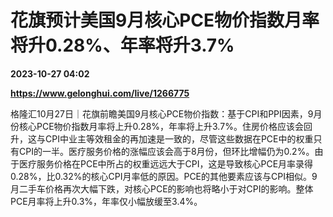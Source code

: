 # 花旗预计美国9月核心PCE物价指数月率将升0.28%、年率将升3.7%

**2023-10-27 04:02**

**https://www.gelonghui.com/live/1266775**

格隆汇10月27日｜花旗前瞻美国9月核心PCE物价指数：基于CPI和PPI因素，9月份核心PCE物价指数月率将上升0.28%，年率将上升3.7%。住房价格应该会回升，这与CPI中业主等效租金的再加速是一致的，尽管这些数据在PCE中的权重只有CPI的一半。医疗服务价格的涨幅应该会高于8月份，但环比增幅仍为0.2%。由于医疗服务价格在PCE中所占的权重远远大于CPI，这是导致核心PCE月率录得0.28%，比0.32%的核心CPI月率低的原因。PCE的其他要素应该与CPI相似。9月二手车价格再次大幅下跌，对核心PCE的影响也将略小于对CPI的影响。整体PCE月率将上升0.3%，年率仅小幅放缓至3.4%。